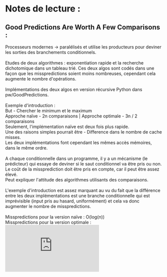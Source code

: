 # Notes de lecture :

## Good Predictions Are Worth A Few Comparisons :

Processeurs modernes -> paralélisés et utilise les producteurs pour deviner les sorties des branchements conditionnels. <br />
<br />
Etudes de deux algorithmes : exponentiation rapide et la recherche dichotomique dans un tableau trié.
Ces deux algos sont codés dans une façon que les misspredictions soient moins nombreuses, cependant cela augmente le nombre d'opérations. <br />
<br />
Implémentations des deux algos en version récursive Python dans pw/GoodPredictions. <br />
<br />
Exemple d'introduction : <br />
But - Chercher le minimum et le maximum <br />
Approche naïve - 2n comparaisons | Approche optimale - 3n / 2 comparaisons <br />
Seulement, l'implémentation naïve est deux fois plus rapide. <br />
Une des raisons simples pourrait être - Difference dans le nombre de cache misses. <br />
Les deux implémentations font cependant les mêmes accès mémoires, dans le même ordre. <br />
<br />
A chaque conditionnelle dans un programme, il y a un mécanisme (le prédicteur) qui essaye de deviner si le saut conditionnel va être pris ou non. <br />
Le coût de la missprediction doit être pris en compte, car il peut être assez élevé. <br />
Peut expliquer l'attitude des algorithmes utilisants des comparaisons. <br />
<br />
L'exemple d'introduction est assez marquant au vu du fait que la différence entre les deux implémentations est une branche conditionnelle qui est imprévisible (input pris au hasard, uniformément) et cela va donc augmenter le nombre de misspredictions. <br />
<br />
Misspredictions pour la version naïve :  O(log(n)) <br />
Misspredictions pour la version optimale : ![thetaresult](http://www.sciweavers.org/tex2img.php?eq=%20%5CTheta%20%28log%28n%29%29&bc=White&fc=Black&im=jpg&fs=12&ff=arev&edit=0) <br />







